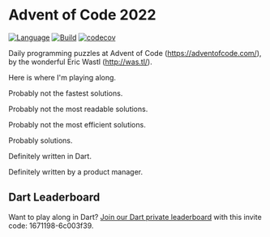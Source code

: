 # Advent of Code 2022

[![Language](https://img.shields.io/badge/language-Dart-blue.svg)](https://dart.dev)
[![Build](https://github.com/timsneath/advent-of-code-2022/actions/workflows/setup.yml/badge.svg)](https://github.com/timsneath/advent-of-code-2022/actions/workflows/setup.yml)
[![codecov](https://codecov.io/gh/timsneath/advent-of-code-2022/branch/main/graph/badge.svg?token=EGVM3K0K0M)](https://codecov.io/gh/timsneath/advent-of-code-2022)

Daily programming puzzles at Advent of Code (https://adventofcode.com/), by the wonderful Eric Wastl (http://was.tl/).

Here is where I'm playing along.

Probably not the fastest solutions.

Probably not the most readable solutions.

Probably not the most efficient solutions.

Probably solutions.

Definitely written in Dart.

Definitely written by a product manager.

## Dart Leaderboard

Want to play along in Dart? [Join our Dart private leaderboard](https://adventofcode.com/2022/leaderboard/private) with this invite code: 1671198-6c003f39. 
